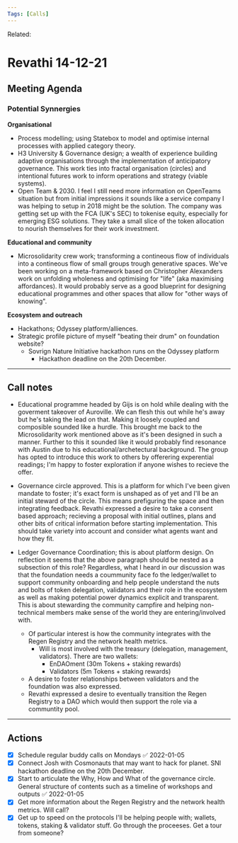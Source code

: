 ```yaml
---
Tags: [Calls]
---
```

Related:
# Revathi 14-12-21

## Meeting Agenda
### Potential Synnergies
**Organisational**
- Process modelling; using Statebox to model and optimise internal processes with applied category theory.
- H3 University & Governance design; a wealth of experience building adaptive organisations through the implementation of anticipatory governance. This work ties into fractal organisation (circles) and intentional futures work to inform operations and strategy (viable systems).
- Open Team & 2030. I feel I still need more information on OpenTeams situation but from initial impressions it sounds like a service company I was helping to setup in 2018 might be the solution. The company was getting set up with the FCA (UK's SEC) to tokenise equity, especially for emerging ESG solutions. They take a small slice of the token allocation to nourish themselves for their work investment.

**Educational and community**
- Microsolidarity crew work; transforming a contineous flow of individuals into a contineous flow of small groups trough generative spaces. We've been working on a meta-framework based on Christopher Alexanders work on unfolding wholeness and optimising for "life" (aka maximising affordances). It would probably serve as a good blueprint for designing educational programmes and other spaces that allow for "other ways of knowing". 

**Ecosystem and outreach**
- Hackathons; Odyssey platform/alliences. 
- Strategic profile picture of myself "beating their drum" on foundation website?
	- Sovrign Nature Initiative hackathon runs on the Odyssey platform
		- Hackathon deadline on the 20th December.
	
---
## Call notes
- Educational programme headed by Gijs is on hold while dealing with the goverment takeover of Auroville. We can flesh this out while he's away but he's taking the lead on that. Making it loosely coupled and composible sounded like a hurdle. This brought me back to the Microsolidarity work mentioned above as it's been designed in such a manner. Further to this it sounded like it would probably find resonance with Austin due to his educational/archetectural background. The group has opted to introduce this work to others by offerering experential readings; I'm happy to foster exploration if anyone wishes to recieve the offer.

- Governance circle approved. This is a platform for which I've been given mandate to foster; it's exact form is unshaped as of yet and I'll be an initial steward of the circle. This means prefiguring the space and then integrating feedback. Revathi expressed a desire to take a consent based approach; recieving a proposal with initial outlines, plans and other bits of critical information before starting implementation. This should take variety into account and consider what agents want and how they fit. 

- Ledger Governance Coordination; this is about platform design. On reflection it seems that the above paragraph should be nested as a subsection of this role? Regardless, what I heard in our discussion was that the foundation needs a coummunity face fo the ledger/wallet to support community onboarding and help people understand the nuts and bolts of token delegation, validators and their role in the ecosystem as well as making potential power dynamics explicit and transparent. This is about stewarding the community campfire and helping non-technical members make sense of the world they are entering/involved with. 
	- Of particular interest is how the community integrates with the Regen Registry and the network health metrics.
		- Will is most involved with the treasury (delegation, management, validators). There are two wallets: 
			- EnDAOment (30m Tokens + staking rewards)
			- Validators (5m Tokens + staking rewards)
	- A desire to foster relationships between validators and the foundation was also expressed. 
	- Revathi expressed a desire to eventually transition the Regen Registry to a DAO which would then support the role via a communtity pool. 

---
## Actions
- [x] Schedule regular buddy calls on Mondays ✅ 2022-01-05
- [x] Connect Josh with Cosmonauts that may want to hack for planet. SNI hackathon deadline on the 20th December.
- [x] Start to articulate the Why, How and What of the governance circle. General structure of contents such as a timeline of workshops and outputs ✅ 2022-01-05
- [x] Get more information about the Regen Registry and the network health metrics. Will call?
- [x] Get up to speed on the protocols I'll be helping people with; wallets, tokens, staking & validator stuff. Go through the proceeses. Get a tour from someone?